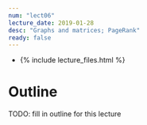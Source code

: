 ```yaml
---
num: "lect06"
lecture_date: 2019-01-28
desc: "Graphs and matrices; PageRank"
ready: false
---
```


* {% include lecture_files.html %}

# Outline

TODO: fill in outline for this lecture
